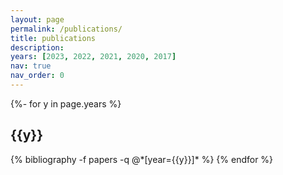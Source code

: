 ```yaml
---
layout: page
permalink: /publications/
title: publications
description: 
years: [2023, 2022, 2021, 2020, 2017]
nav: true
nav_order: 0
---
```

<!-- _pages/publications.md -->
<div class="publications">

{%- for y in page.years %}
  <h2 class="year">{{y}}</h2>
  {% bibliography -f papers -q @*[year={{y}}]* %}
{% endfor %}

</div>
